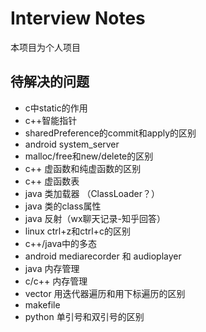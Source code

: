 # Interview Notes
本项目为个人项目

## 待解决的问题
* c中static的作用
* c++智能指针
* sharedPreference的commit和apply的区别
* android system_server
* malloc/free和new/delete的区别
* c++ 虚函数和纯虚函数的区别
* c++ 虚函数表
* java 类加载器 （ClassLoader？）
* java 类的class属性
* java 反射（wx聊天记录-知乎回答）
* linux ctrl+z和ctrl+c的区别
* c++/java中的多态
* android mediarecorder 和 audioplayer
* java 内存管理
* c/c++ 内存管理
* vector 用迭代器遍历和用下标遍历的区别
* makefile
* python 单引号和双引号的区别